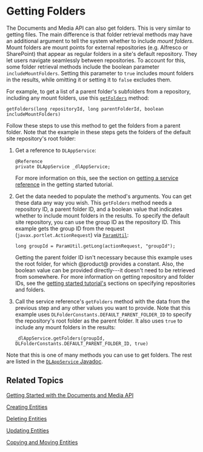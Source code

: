 # Getting Folders [](id=getting-folders)

The Documents and Media API can also get folders. This is very similar to 
getting files. The main difference is that folder retrieval methods may have an 
additional argument to tell the system whether to include *mount folders*. Mount 
folders are mount points for external repositories (e.g. Alfresco or 
SharePoint) that appear as regular folders in a site's default repository. They 
let users navigate seamlessly between repositories. To account for this, some 
folder retrieval methods include the boolean parameter `includeMountFolders`. 
Setting this parameter to `true` includes mount folders in the results, while 
omitting it or setting it to `false` excludes them. 

For example, to get a list of a parent folder's subfolders from a repository, 
including any mount folders, use this 
[`getFolders`](@platform-ref@/7.1-latest/javadocs/portal-kernel/com/liferay/document/library/kernel/service/DLAppService.html#getFolders-long-long-boolean-) 
method: 

    getFolders(long repositoryId, long parentFolderId, boolean includeMountFolders)

Follow these steps to use this method to get the folders from a parent folder. 
Note that the example in these steps gets the folders of the default site 
repository's root folder: 

1.  Get a reference to `DLAppService`: 

        @Reference
        private DLAppService _dlAppService;

    For more information on this, see the section on 
    [getting a service reference](/develop/tutorials/-/knowledge_base/7-1/getting-started-with-the-documents-and-media-api#getting-a-service-reference) 
    in the getting started tutorial. 

2.  Get the data needed to populate the method's arguments. You can get these 
    data any way you wish. This `getFolders` method needs a repository ID, a 
    parent folder ID, and a boolean value that indicates whether to include 
    mount folders in the results. To specify the default site repository, you 
    can use the group ID as the repository ID. This example gets the group ID 
    from the request 
    (`javax.portlet.ActionRequest`) via 
    [`ParamUtil`](@platform-ref@/7.1-latest/javadocs/portal-kernel/com/liferay/portal/kernel/util/ParamUtil.html): 

        long groupId = ParamUtil.getLong(actionRequest, "groupId");

    Getting the parent folder ID isn't necessary because this example uses the 
    root folder, for which @product@ provides a constant. Also, the boolean 
    value can be provided directly---it doesn't need to be retrieved from 
    somewhere. For more information on getting repository and folder IDs, see 
    the 
    [getting started tutorial's](/develop/tutorials/-/knowledge_base/7-1/getting-started-with-the-documents-and-media-api) 
    sections on specifying repositories and folders. 

3.  Call the service reference's `getFolders` method with the data from the 
    previous step and any other values you want to provide. Note that this 
    example uses `DLFolderConstants.DEFAULT_PARENT_FOLDER_ID` to specify the 
    repository's root folder as the parent folder. It also uses `true` to 
    include any mount folders in the results: 

        _dlAppService.getFolders(groupId, DLFolderConstants.DEFAULT_PARENT_FOLDER_ID, true)

Note that this is one of many methods you can use to get folders. The rest are 
listed in the 
[`DLAppService` Javadoc](@platform-ref@/7.1-latest/javadocs/portal-kernel/com/liferay/document/library/kernel/service/DLAppService.html). 

## Related Topics [](id=related-topics)

[Getting Started with the Documents and Media API](/develop/tutorials/-/knowledge_base/7-1/getting-started-with-the-documents-and-media-api)

[Creating Entities](/develop/tutorials/-/knowledge_base/7-1/creating-entities)

[Deleting Entities](/develop/tutorials/-/knowledge_base/7-1/deleting-entities)

[Updating Entities](/develop/tutorials/-/knowledge_base/7-1/updating-entities)

[Copying and Moving Entities](/develop/tutorials/-/knowledge_base/7-1/copying-and-moving-entities)
